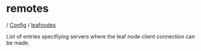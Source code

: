 # remotes

/ [Config](../../README.md) / [leafnodes](../README.md) 

List of entries specifiying servers where the leaf
node client connection can be made.

